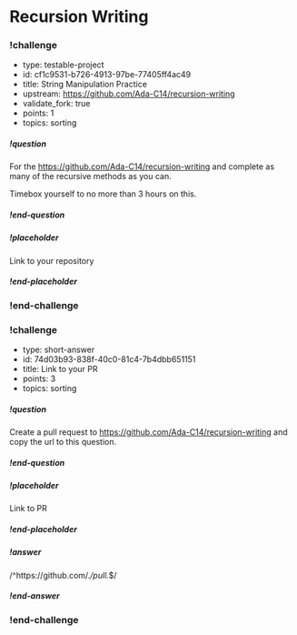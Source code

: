 # Recursion Writing

<!-- >>>>>>>>>>>>>>>>>>>>>> BEGIN CHALLENGE >>>>>>>>>>>>>>>>>>>>>> -->
<!-- Replace everything in square brackets [] and remove brackets  -->

### !challenge

* type: testable-project
* id: cf1c9531-b726-4913-97be-77405ff4ac49
* title: String Manipulation Practice
* upstream: https://github.com/Ada-C14/recursion-writing
* validate_fork: true
* points: 1
* topics: sorting

##### !question

For the https://github.com/Ada-C14/recursion-writing and complete as many of the recursive methods as you can.  

Timebox yourself to no more than 3 hours on this.

##### !end-question

##### !placeholder

Link to your repository

##### !end-placeholder

<!-- other optional sections -->
<!-- !hint - !end-hint (markdown, users can see after a failed attempt) -->
<!-- !rubric - !end-rubric (markdown, instructors can see while scoring a checkpoint) -->
<!-- !explanation - !end-explanation (markdown, students can see after answering correctly) -->

### !end-challenge

<!-- ======================= END CHALLENGE ======================= -->

<!-- >>>>>>>>>>>>>>>>>>>>>> BEGIN CHALLENGE >>>>>>>>>>>>>>>>>>>>>> -->
<!-- Replace everything in square brackets [] and remove brackets  -->

### !challenge

* type: short-answer
* id: 74d03b93-838f-40c0-81c4-7b4dbb651151
* title: Link to your PR
* points: 3
* topics: sorting

##### !question

Create a pull request to https://github.com/Ada-C14/recursion-writing and copy the url to this question.

##### !end-question

##### !placeholder

Link to PR

##### !end-placeholder

##### !answer

/^https:\/\/github.com\/.*\/pull.*$/

##### !end-answer

<!-- other optional sections -->
<!-- !hint - !end-hint (markdown, users can see after a failed attempt) -->
<!-- !rubric - !end-rubric (markdown, instructors can see while scoring a checkpoint) -->
<!-- !explanation - !end-explanation (markdown, students can see after answering correctly) -->

### !end-challenge

<!-- ======================= END CHALLENGE ======================= -->